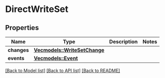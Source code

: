 # DirectWriteSet

## Properties

Name | Type | Description | Notes
------------ | ------------- | ------------- | -------------
**changes** | [**Vec<models::WriteSetChange>**](WriteSetChange.md) |  | 
**events** | [**Vec<models::Event>**](Event.md) |  | 

[[Back to Model list]](../README.md#documentation-for-models) [[Back to API list]](../README.md#documentation-for-api-endpoints) [[Back to README]](../README.md)


